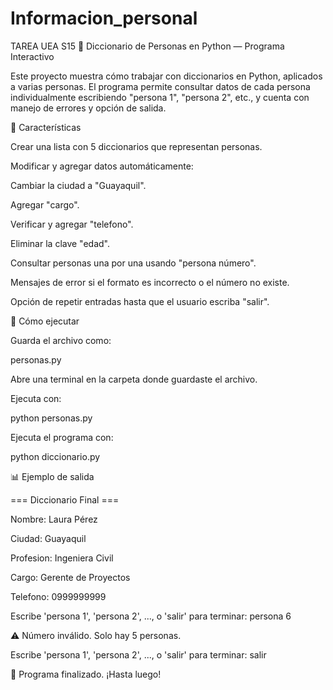 # Informacion_personal
TAREA UEA S15
📝 Diccionario de Personas en Python — Programa Interactivo

Este proyecto muestra cómo trabajar con diccionarios en Python, aplicados a varias personas.
El programa permite consultar datos de cada persona individualmente escribiendo "persona 1", "persona 2", etc., y cuenta con manejo de errores y opción de salida.

📌 Características

Crear una lista con 5 diccionarios que representan personas.

Modificar y agregar datos automáticamente:

Cambiar la ciudad a "Guayaquil".

Agregar "cargo".

Verificar y agregar "telefono".

Eliminar la clave "edad".

Consultar personas una por una usando "persona número".

Mensajes de error si el formato es incorrecto o el número no existe.

Opción de repetir entradas hasta que el usuario escriba "salir".

🚀 Cómo ejecutar

Guarda el archivo como:

personas.py


Abre una terminal en la carpeta donde guardaste el archivo.

Ejecuta con:

python personas.py

Ejecuta el programa con:

python diccionario.py

📊 Ejemplo de salida

=== Diccionario Final ===

Nombre: Laura Pérez

Ciudad: Guayaquil

Profesion: Ingeniera Civil

Cargo: Gerente de Proyectos

Telefono: 0999999999

Escribe 'persona 1', 'persona 2', ..., o 'salir' para terminar: persona 6

⚠️ Número inválido. Solo hay 5 personas.

Escribe 'persona 1', 'persona 2', ..., o 'salir' para terminar: salir

👋 Programa finalizado. ¡Hasta luego!
